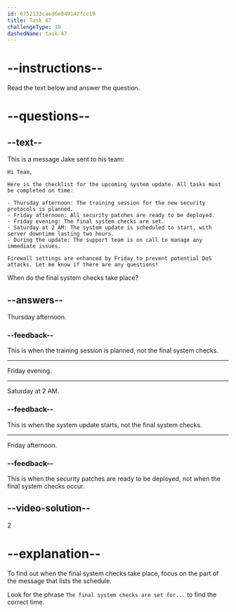 ```yaml
---
id: 6752133caed6e849142fcc19
title: Task 47
challengeType: 19
dashedName: task-47
---
```

<!-- READING -->

# --instructions--

Read the text below and answer the question.

# --questions--

## --text--

This is a message Jake sent to his team:

`Hi Team,`

`Here is the checklist for the upcoming system update. All tasks must be completed on time:`  

`- Thursday afternoon: The training session for the new security protocols is planned.`  
`- Friday afternoon: All security patches are ready to be deployed.`  
`- Friday evening: The final system checks are set.`  
`- Saturday at 2 AM: The system update is scheduled to start, with server downtime lasting two hours.`  
`- During the update: The support team is on call to manage any immediate issues.`  

`Firewall settings are enhanced by Friday to prevent potential DoS attacks. Let me know if there are any questions!`

When do the final system checks take place?

## --answers--

Thursday afternoon.

### --feedback--

This is when the training session is planned, not the final system checks.

---

Friday evening.

---

Saturday at 2 AM.

### --feedback--

This is when the system update starts, not the final system checks.

---

Friday afternoon.

### --feedback--

This is when the security patches are ready to be deployed, not when the final system checks occur.

## --video-solution--

2

# --explanation--

To find out when the final system checks take place, focus on the part of the message that lists the schedule. 

Look for the phrase `The final system checks are set for...` to find the correct time.

